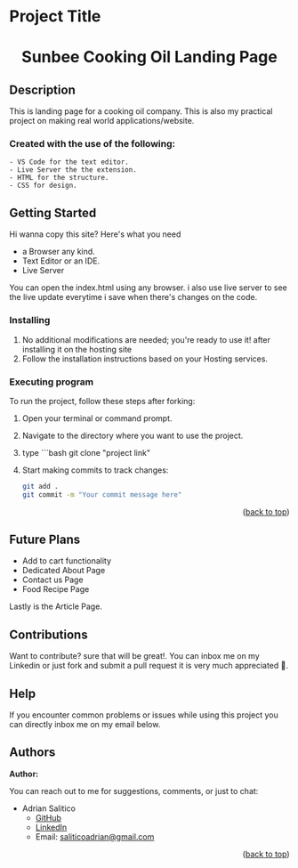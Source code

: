 <a name="readme-top"></a>

# Project Title

<h1 align="center">Sunbee Cooking Oil Landing Page</h1>

## Description

This is landing page for a cooking oil company. This is also my practical project on making real world applications/website.

### Created with the use of the following:

    - VS Code for the text editor.
    - Live Server the the extension.
    - HTML for the structure.
    - CSS for design.

## Getting Started

Hi wanna copy this site? Here's what you need

- a Browser any kind.
- Text Editor or an IDE.
- Live Server

You can open the index.html using any browser. i also use live server to see the live update everytime i save when there's changes on the code.

### Installing

1. No additional modifications are needed; you're ready to use it! after installing it on the hosting site
1. Follow the installation instructions based on your Hosting services.

### Executing program

To run the project, follow these steps after forking:

1. Open your terminal or command prompt.
2. Navigate to the directory where you want to use the project.
3. type ```bash
   git clone "project link"
4. Start making commits to track changes:

   ```bash
   git add .
   git commit -m "Your commit message here"
   ```

<p align="right">(<a href="#readme-top">back to top</a>)</p>

## Future Plans

- Add to cart functionality
- Dedicated About Page
- Contact us Page
- Food Recipe Page

Lastly is the Article Page.

## Contributions

Want to contribute? sure that will be great!. You can inbox me on my Linkedin or just fork and submit a pull request it is very much appreciated 🙌.

## Help

If you encounter common problems or issues while using this project you can directly inbox me on my email below.

## Authors

**Author:**

You can reach out to me for suggestions, comments, or just to chat:

- Adrian Salitico
  - [GitHub](https://github.com/frogerall)
  - [LinkedIn](https://linkedin.com/in/nairda4)
  - Email: saliticoadrian@gmail.com

<p align="right">(<a href="#readme-top">back to top</a>)</p>
